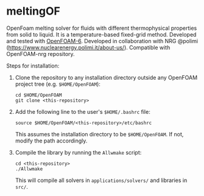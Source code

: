 # meltingOF

OpenFoam melting solver for fluids with different thermophysical properties from solid to liquid. It is a temperature-based fixed-grid method. Developed and tested with [OpenFOAM-6](https://github.com/OpenFOAM/OpenFOAM-6). Developed in collaboration with NRG @polimi (https://www.nuclearenergy.polimi.it/about-us/). Compatible with OpenFOAM-nrg repository.

Steps for installation:

1.  Clone the repository to any installation directory outside any OpenFOAM project tree (e.g. `$HOME/OpenFOAM`):

    ```
    cd $HOME/OpenFOAM
    git clone <this-repository>
    ```

2.  Add the following line to the user's `$HOME/.bashrc` file:

    ```
    source $HOME/OpenFOAM/<this-repository>/etc/bashrc
    ```
    This assumes the installation directory to be `$HOME/OpenFOAM`. If not, modify the path accordingly.

3.  Compile the library by running the `Allwmake` script:

    ```
    cd <this-repository>
    ./Allwmake
    ```
    This will compile all solvers in `applications/solvers/` and libraries in `src/`.

